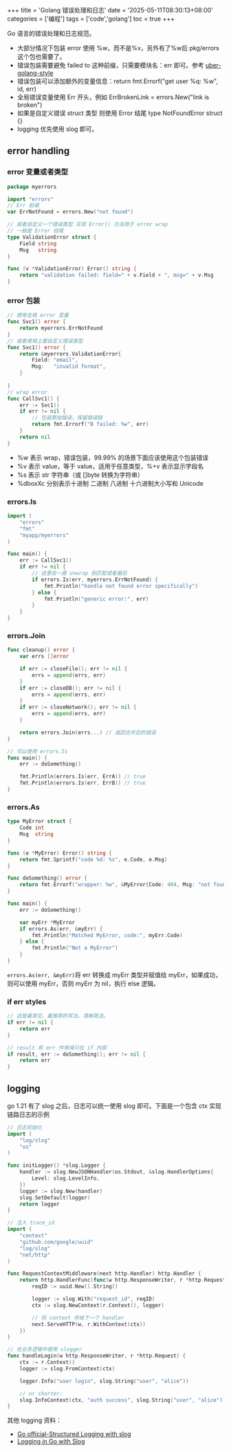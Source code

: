 +++
title = 'Golang 错误处理和日志'
date = '2025-05-11T08:30:13+08:00'
categories = ['编程']
tags = ['code','golang']
toc = true
+++

Go 语言的错误处理和日志规范。
- 大部分情况下包装 error 使用 %w，而不是%v，另外有了%w后 pkg/errors 这个包也需要了。
- 错误包装需要避免 failed to 这种前缀，只需要模块名：err 即可。参考 [uber-golang-style](https://github.com/uber-go/guide/blob/master/style.md#error-wrapping)
- 错误包装可以添加额外的变量信息：return fmt.Errorf("get user %q: %w", id, err)
- 全局错误变量使用 Err 开头，例如  ErrBrokenLink = errors.New("link is broken")
- 如果是自定义错误 struct 类型 则使用 Error 结尾 type NotFoundError struct {}
- logging 优先使用 slog 即可。
<!--more-->

## error handling

### error 变量或者类型
```go
package myerrors

import "errors"
// Err 前缀
var ErrNotFound = errors.New("not found")

// 或者自定义一个错误类型 实现 Error() 方法用于 error wrap
// 一般是 Error 结尾
type ValidationError struct {
    Field string
    Msg   string
}

func (v *ValidationError) Error() string {
    return "validation failed: field=" + v.Field + ", msg=" + v.Msg
}
```
### error 包装
```go
// 使用全局 error 变量
func Svc1() error {
    return myerrors.ErrNotFound
}
// 或者使用上面自定义错误类型
func Svc1() error {
    return &myerrors.ValidationError{
        Field: "email",
        Msg:   "invalid format",
    }
    
}
// wrap error
func CallSvc1() {
    err := Svc1()
    if err != nil {
        // 包装原始错误，保留错误链
        return fmt.Errorf("B failed: %w", err)
    }
    return nil
}
```
- %w 表示 wrap，错误包装，99.99% 的场景下面应该使用这个包装错误
- %v 表示 value，等于 value，适用于任意类型，%+v 表示显示字段名
- %s 表示 str 字符串（或 []byte 转换为字符串）
- %dboxXc 分别表示十进制 二进制 八进制 十六进制大小写和 Unicode

### errors.Is
```go
import (
    "errors"
    "fmt"
    "myapp/myerrors"
)

func main() {
    err := CallSvc1()
    if err != nil {
        // 这里会一直 unwrap 到匹配或者最后
        if errors.Is(err, myerrors.ErrNotFound) {
            fmt.Println("handle not found error specifically")
        } else {
            fmt.Println("generic error:", err)
        }
    }
}
```
### errors.Join
```go 
func cleanup() error {
    var errs []error

    if err := closeFile(); err != nil {
        errs = append(errs, err)
    }
    if err := closeDB(); err != nil {
        errs = append(errs, err)
    }
    if err := closeNetwork(); err != nil {
        errs = append(errs, err)
    }

    return errors.Join(errs...) // 返回合并后的错误
}

// 可以使用 errors.Is
func main() {
    err := doSomething()

    fmt.Println(errors.Is(err, ErrA)) // true
    fmt.Println(errors.Is(err, ErrB)) // true
}

```
### errors.As

```go
type MyError struct {
    Code int
    Msg  string
}

func (e *MyError) Error() string {
    return fmt.Sprintf("code %d: %s", e.Code, e.Msg)
}

func doSomething() error {
    return fmt.Errorf("wrapper: %w", &MyError{Code: 404, Msg: "not found"})
}

func main() {
    err := doSomething()

    var myErr *MyError
    if errors.As(err, &myErr) {
        fmt.Println("Matched MyError, code:", myErr.Code)
    } else {
        fmt.Println("Not a MyError")
    }
}
```
`errors.As(err, &myErr)`将 err 转换成 myErr 类型并赋值给 myErr，如果成功，则可以使用 myErr，否则 myErr 为 nil，执行 else 逻辑。

### if err styles
```go 
// 这是最常见、最推荐的写法，清晰简洁。
if err != nil {
    return err
}

// result 和 err 作用域只在 if 内部
if result, err := doSomething(); err != nil {
    return err
}
```

## logging
go 1.21 有了 slog 之后，日志可以统一使用 slog 即可。下面是一个包含 ctx 实现链路日志的示例

```go 
// 日志初始化
import (
	"log/slog"
	"os"
)

func initLogger() *slog.Logger {
	handler := slog.NewJSONHandler(os.Stdout, &slog.HandlerOptions{
		Level: slog.LevelInfo,
	})
	logger := slog.New(handler)
	slog.SetDefault(logger)
	return logger
}

// 注入 trace_id
import (
	"context"
	"github.com/google/uuid"
	"log/slog"
	"net/http"
)

func RequestContextMiddleware(next http.Handler) http.Handler {
	return http.HandlerFunc(func(w http.ResponseWriter, r *http.Request) {
		reqID := uuid.New().String()

		logger := slog.With("request_id", reqID)
		ctx := slog.NewContext(r.Context(), logger)

		// 将 context 传给下一个 handler
		next.ServeHTTP(w, r.WithContext(ctx))
	})
}

// 在业务逻辑中使用 slogger
func handleLogin(w http.ResponseWriter, r *http.Request) {
	ctx := r.Context()
	logger := slog.FromContext(ctx)

	logger.Info("user login", slog.String("user", "alice"))

	// or shorter:
	slog.InfoContext(ctx, "auth success", slog.String("user", "alice"))
}
```
其他 logging 资料：
- [Go official-Structured Logging with slog](https://go.dev/blog/slog)
- [Logging in Go with Slog](https://betterstack.com/community/guides/logging/logging-in-go/)